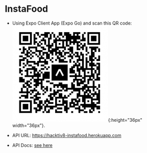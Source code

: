# InstaFood

- Using Expo Client App (Expo Go) and scan this QR code: 
![expo](./assets/qrcode.png){:height="36px" width="36px"}.
 
- API URL: https://hacktiv8-instafood.herokuapp.com 
- API Docs: [see here](api_docs.md)
